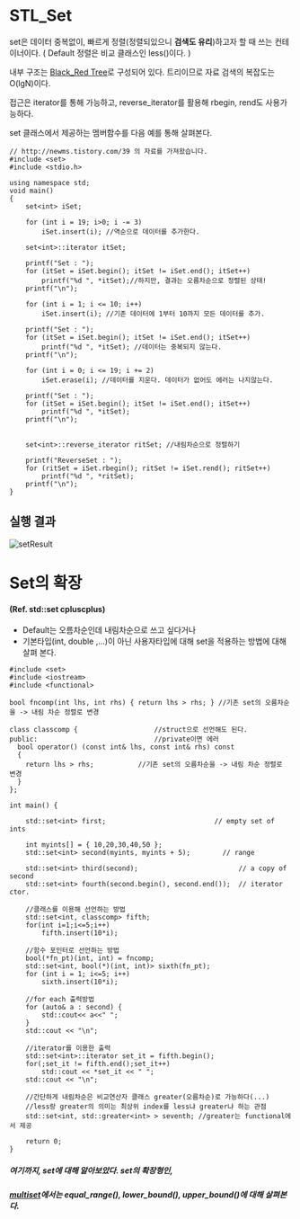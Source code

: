 STL_Set
=======

set은 데이터 중복없이, 빠르게 정렬(정렬되있으니 __검색도 유리__)하고자 할 때 쓰는 컨테이너이다. ( Default 정렬은 비교 클래스인 less()이다. )

내부 구조는 [Black_Red Tree](https://github.com/KWJACK/TIL/blob/master/TIPS_DS/Red_Black_Tree.md)로 구성되어 있다. 트리이므로 자료 검색의 복잡도는 O(lgN)이다.

접근은 iterator를 통해 가능하고, reverse_iterator를 활용해 rbegin, rend도 사용가능하다.

set 클래스에서 제공하는 멤버함수를 다음 예를 통해 살펴본다.
```
// http://newms.tistory.com/39 의 자료를 가져왔습니다.
#include <set>
#include <stdio.h>

using namespace std;
void main()
{
    set<int> iSet;

    for (int i = 19; i>0; i -= 3)
        iSet.insert(i); //역순으로 데이터를 추가한다.

    set<int>::iterator itSet;

    printf("Set : ");
    for (itSet = iSet.begin(); itSet != iSet.end(); itSet++)
        printf("%d ", *itSet);//하지만, 결과는 오름차순으로 정렬된 상태!
    printf("\n");

    for (int i = 1; i <= 10; i++)
        iSet.insert(i); //기존 데이터에 1부터 10까지 모든 데이터를 추가.

    printf("Set : ");
    for (itSet = iSet.begin(); itSet != iSet.end(); itSet++)
        printf("%d ", *itSet); //데이터는 중복되지 않는다.
    printf("\n");

    for (int i = 0; i <= 19; i += 2)
        iSet.erase(i); //데이터를 지운다. 데이터가 없어도 에러는 나지않는다.

    printf("Set : ");
    for (itSet = iSet.begin(); itSet != iSet.end(); itSet++)
        printf("%d ", *itSet);
    printf("\n");


    set<int>::reverse_iterator ritSet; //내림차순으로 정렬하기

    printf("ReverseSet : ");
    for (ritSet = iSet.rbegin(); ritSet != iSet.rend(); ritSet++)
        printf("%d ", *ritSet);
    printf("\n");
}
```
실행 결과
-----

![setResult](https://cloud.githubusercontent.com/assets/20148930/23121360/64a95e56-f7a3-11e6-9abc-76ad497e1ea6.jpg)


Set의 확장
=====
#### (Ref. std::set cpluscplus)
- Default는 오름차순인데 내림차순으로 쓰고 싶다거나
- 기본타입(int, double ,...)이 아닌 사용자타입에 대해 set을 적용하는 방법에 대해 살펴 본다.

```
#include <set>
#include <iostream>
#include <functional>

bool fncomp(int lhs, int rhs) { return lhs > rhs; } //기존 set의 오름차순을 -> 내림 차순 정렬로 변경

class classcomp {					//struct으로 선언해도 된다.
public:								//private이면 에러
  bool operator() (const int& lhs, const int& rhs) const
  {
    return lhs > rhs;			//기존 set의 오름차순을 -> 내림 차순 정렬로 변경
  }
};

int main() {

	std::set<int> first;                           // empty set of ints

	int myints[] = { 10,20,30,40,50 };
	std::set<int> second(myints, myints + 5);        // range

	std::set<int> third(second);                         // a copy of second
	std::set<int> fourth(second.begin(), second.end());  // iterator ctor.

	//클래스를 이용해 선언하는 방법
	std::set<int, classcomp> fifth;                 
	for(int i=1;i<=5;i++)
		fifth.insert(10*i);

	//함수 포인터로 선언하는 방법
	bool(*fn_pt)(int, int) = fncomp;
	std::set<int, bool(*)(int, int)> sixth(fn_pt);   
	for (int i = 1; i<=5; i++)
		sixth.insert(10*i);

	//for each 출력방법
	for (auto& a : second) {
		std::cout<< a<<" ";
	}
	std::cout << "\n";

	//iterator를 이용한 출력
	std::set<int>::iterator set_it = fifth.begin();
	for(;set_it != fifth.end();set_it++)
		std::cout << *set_it << " ";
	std::cout << "\n";

	//간단하게 내림차순은 비교연산자 클래스 greater(오름차순)로 가능하다(...)
	//less랑 greater의 의미는 최상위 index를 less냐 greater냐 하는 관점
	std::set<int, std::greater<int> > seventh; //greater는 functional에서 제공

	return 0;
}
```

##### 여기까지, set에 대해 알아보았다. set의 확장형인,
##### [multiset]()에서는 equal_range(), lower_bound(), upper_bound()에 대해 살펴본다.
